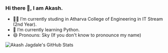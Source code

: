 ### Hi there 👋, I am Akash.

<!--
**Akash-Jagdale-707/Akash-Jagdale-707** is a ✨ _special_ ✨ repository because its `README.md` (this file) appears on your GitHub profile.
-->

- 👨‍💻 I’m currently studing in Atharva College of Engineering in IT Stream (2nd Year). 
- 🌱 I’m currently learning Python.<!-- - 👯 I’m looking to collaborate on ... -->
- 😄 Pronouns: Sky (If you don't know to pronounce my name)
<!-- - ⚡ Fun fact: ![GitHub Stats](https://github-readme-stats.vercel.app/api?username=Akash-Jagdale-707&&show_icons=true&title_color=00FFFF&icon_color=bb2acf&text_color=black&bg_color=0000) -->

<img align="left" alt="Akash Jagdale's GitHub Stats" src="https://github-readme-stats.vercel.app/api?username=Akash-Jagdale-707&show_icons=true&hide_border=true"/>
